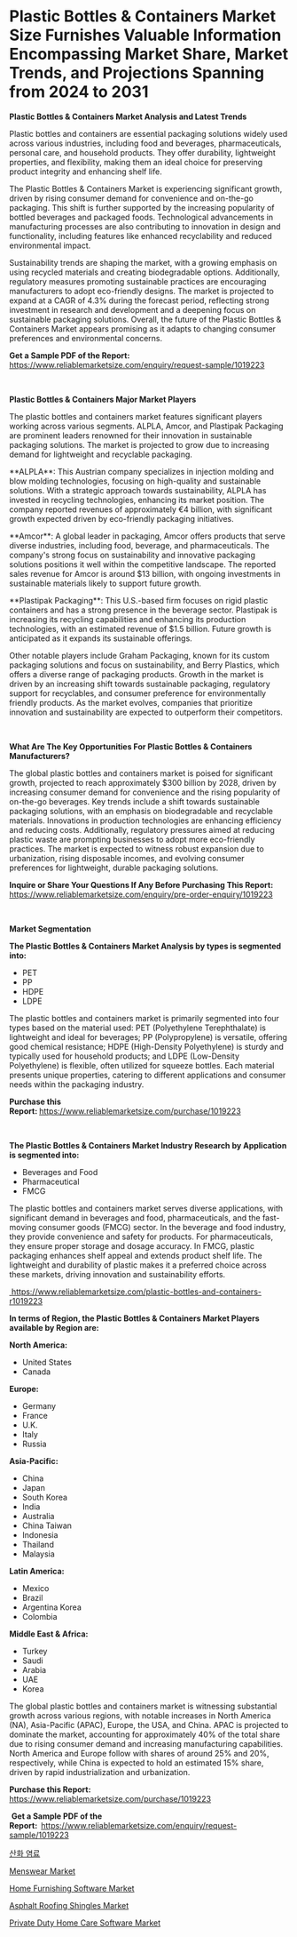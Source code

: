 <p><h1>Plastic Bottles & Containers Market Size Furnishes Valuable Information Encompassing Market Share, Market Trends, and Projections Spanning from 2024 to 2031</h1></p><p><strong>Plastic Bottles & Containers Market Analysis and Latest Trends</strong></p>
<p><p>Plastic bottles and containers are essential packaging solutions widely used across various industries, including food and beverages, pharmaceuticals, personal care, and household products. They offer durability, lightweight properties, and flexibility, making them an ideal choice for preserving product integrity and enhancing shelf life.</p><p>The Plastic Bottles & Containers Market is experiencing significant growth, driven by rising consumer demand for convenience and on-the-go packaging. This shift is further supported by the increasing popularity of bottled beverages and packaged foods. Technological advancements in manufacturing processes are also contributing to innovation in design and functionality, including features like enhanced recyclability and reduced environmental impact.</p><p>Sustainability trends are shaping the market, with a growing emphasis on using recycled materials and creating biodegradable options. Additionally, regulatory measures promoting sustainable practices are encouraging manufacturers to adopt eco-friendly designs. The market is projected to expand at a CAGR of 4.3% during the forecast period, reflecting strong investment in research and development and a deepening focus on sustainable packaging solutions. Overall, the future of the Plastic Bottles & Containers Market appears promising as it adapts to changing consumer preferences and environmental concerns.</p></p>
<p><strong>Get a Sample PDF of the Report:&nbsp;</strong> <a href="https://www.reliablemarketsize.com/enquiry/request-sample/1019223">https://www.reliablemarketsize.com/enquiry/request-sample/1019223</a></p>
<p>&nbsp;</p>
<p><strong>Plastic Bottles & Containers Major Market Players</strong></p>
<p><p>The plastic bottles and containers market features significant players working across various segments. ALPLA, Amcor, and Plastipak Packaging are prominent leaders renowned for their innovation in sustainable packaging solutions. The market is projected to grow due to increasing demand for lightweight and recyclable packaging.</p><p>**ALPLA**: This Austrian company specializes in injection molding and blow molding technologies, focusing on high-quality and sustainable solutions. With a strategic approach towards sustainability, ALPLA has invested in recycling technologies, enhancing its market position. The company reported revenues of approximately €4 billion, with significant growth expected driven by eco-friendly packaging initiatives.</p><p>**Amcor**: A global leader in packaging, Amcor offers products that serve diverse industries, including food, beverage, and pharmaceuticals. The company's strong focus on sustainability and innovative packaging solutions positions it well within the competitive landscape. The reported sales revenue for Amcor is around $13 billion, with ongoing investments in sustainable materials likely to support future growth.</p><p>**Plastipak Packaging**: This U.S.-based firm focuses on rigid plastic containers and has a strong presence in the beverage sector. Plastipak is increasing its recycling capabilities and enhancing its production technologies, with an estimated revenue of $1.5 billion. Future growth is anticipated as it expands its sustainable offerings.</p><p>Other notable players include Graham Packaging, known for its custom packaging solutions and focus on sustainability, and Berry Plastics, which offers a diverse range of packaging products. Growth in the market is driven by an increasing shift towards sustainable packaging, regulatory support for recyclables, and consumer preference for environmentally friendly products. As the market evolves, companies that prioritize innovation and sustainability are expected to outperform their competitors.</p></p>
<p>&nbsp;</p>
<p><strong>What Are The Key Opportunities For Plastic Bottles & Containers Manufacturers?</strong></p>
<p><p>The global plastic bottles and containers market is poised for significant growth, projected to reach approximately $300 billion by 2028, driven by increasing consumer demand for convenience and the rising popularity of on-the-go beverages. Key trends include a shift towards sustainable packaging solutions, with an emphasis on biodegradable and recyclable materials. Innovations in production technologies are enhancing efficiency and reducing costs. Additionally, regulatory pressures aimed at reducing plastic waste are prompting businesses to adopt more eco-friendly practices. The market is expected to witness robust expansion due to urbanization, rising disposable incomes, and evolving consumer preferences for lightweight, durable packaging solutions.</p></p>
<p><strong>Inquire or Share Your Questions If Any Before Purchasing This Report:</strong> <a href="https://www.reliablemarketsize.com/enquiry/pre-order-enquiry/1019223">https://www.reliablemarketsize.com/enquiry/pre-order-enquiry/1019223</a></p>
<p>&nbsp;</p>
<p><strong>Market Segmentation</strong></p>
<p><strong>The Plastic Bottles & Containers Market Analysis by types is segmented into:</strong></p>
<p><ul><li>PET</li><li>PP</li><li>HDPE</li><li>LDPE</li></ul></p>
<p><p>The plastic bottles and containers market is primarily segmented into four types based on the material used: PET (Polyethylene Terephthalate) is lightweight and ideal for beverages; PP (Polypropylene) is versatile, offering good chemical resistance; HDPE (High-Density Polyethylene) is sturdy and typically used for household products; and LDPE (Low-Density Polyethylene) is flexible, often utilized for squeeze bottles. Each material presents unique properties, catering to different applications and consumer needs within the packaging industry.</p></p>
<p><strong>Purchase this Report:&nbsp;</strong><a href="https://www.reliablemarketsize.com/purchase/1019223">https://www.reliablemarketsize.com/purchase/1019223</a></p>
<p>&nbsp;</p>
<p><strong>The Plastic Bottles & Containers Market Industry Research by Application is segmented into:</strong></p>
<p><ul><li>Beverages and Food</li><li>Pharmaceutical</li><li>FMCG</li></ul></p>
<p><p>The plastic bottles and containers market serves diverse applications, with significant demand in beverages and food, pharmaceuticals, and the fast-moving consumer goods (FMCG) sector. In the beverage and food industry, they provide convenience and safety for products. For pharmaceuticals, they ensure proper storage and dosage accuracy. In FMCG, plastic packaging enhances shelf appeal and extends product shelf life. The lightweight and durability of plastic makes it a preferred choice across these markets, driving innovation and sustainability efforts.</p></p>
<p><a href="https://www.reliablemarketsize.com/plastic-bottles-and-containers-r1019223">&nbsp;https://www.reliablemarketsize.com/plastic-bottles-and-containers-r1019223</a></p>
<p><strong>In terms of Region, the Plastic Bottles & Containers Market Players available by Region are:</strong></p>
<p>
    <p> <strong> North America: </strong>
        <ul>
            <li>United States</li>
            <li>Canada</li>
        </ul>
        </p> 
    <p> <strong> Europe: </strong>
        <ul>
            <li>Germany</li>
            <li>France</li>
            <li>U.K.</li>
            <li>Italy</li>
            <li>Russia</li>
        </ul>
        </p> 
    <p> <strong> Asia-Pacific: </strong>
        <ul>
            <li>China</li>
            <li>Japan</li>
            <li>South Korea</li>
            <li>India</li>
            <li>Australia</li>
            <li>China Taiwan</li>
            <li>Indonesia</li>
            <li>Thailand</li>
            <li>Malaysia</li>
        </ul>
        </p> 
    <p> <strong> Latin America: </strong>
        <ul>
            <li>Mexico</li>
            <li>Brazil</li>
            <li>Argentina Korea</li>
            <li>Colombia</li>
        </ul>
        </p> 
    <p> <strong> Middle East & Africa: </strong>
        <ul>
            <li>Turkey</li>
            <li>Saudi</li>
            <li>Arabia</li>
            <li>UAE</li>
            <li>Korea</li>
        </ul>
    </p>
    </p>
<p><p>The global plastic bottles and containers market is witnessing substantial growth across various regions, with notable increases in North America (NA), Asia-Pacific (APAC), Europe, the USA, and China. APAC is projected to dominate the market, accounting for approximately 40% of the total share due to rising consumer demand and increasing manufacturing capabilities. North America and Europe follow with shares of around 25% and 20%, respectively, while China is expected to hold an estimated 15% share, driven by rapid industrialization and urbanization.</p></p>
<p><strong>Purchase this Report: </strong><a href="https://www.reliablemarketsize.com/purchase/1019223">https://www.reliablemarketsize.com/purchase/1019223</a></p>
<p>&nbsp;<strong>Get a Sample PDF of the Report:&nbsp;&nbsp;</strong><a href="https://www.reliablemarketsize.com/enquiry/request-sample/1019223">https://www.reliablemarketsize.com/enquiry/request-sample/1019223</a></p>
<p><strong></strong></p>
<p><p><a href="https://medium.com/@chungcameron76/oxidation-dyes-market-%EC%9D%98-%EA%B8%80%EB%A1%9C%EB%B2%8C-%EC%8B%9C%EC%9E%A5-%EA%B0%9C%EC%9A%94%EB%8A%94-%EC%A0%84-%EC%84%B8%EA%B3%84-%EB%B0%8F-%EC%A3%BC%EC%9A%94-%EC%8B%9C%EC%9E%A5%EC%9D%98-%EC%82%B0%EC%97%85%EC%97%90-%EC%98%81%ED%96%A5%EC%9D%84-%EB%AF%B8%EC%B9%98%EB%8A%94-%EC%A3%BC%EC%9A%94-%ED%8A%B8%EB%A0%8C%EB%93%9C%EC%97%90-%EB%8C%80%ED%95%9C-%EB%8F%85%ED%8A%B9%ED%95%9C-%EA%B4%80%EC%A0%90%EC%9D%84-%EC%A0%9C%EA%B3%B5%ED%95%A9%EB%8B%88%EB%8B%A4-cf66f511fa9a">산화 염료</a></p><p><a href="https://medium.com/@carint3krolak/the-menswear-market-has-grown-significantly-as-a-result-of-several-important-causes-1ef9f3fccc31">Menswear Market</a></p><p><a href="https://www.linkedin.com/pulse/global-home-furnishing-software-market-size-expected-reach-cagr-ux2pe?trackingId=J9Q8VdstRsWJ0P7%2BF5BP4w%3D%3D">Home Furnishing Software Market</a></p><p><a href="https://medium.com/@jakobeblake56/the-asphalt-roofing-shingles-market-insights-report-offers-an-in-depth-and-thorough-analysis-of-b42889227ce7">Asphalt Roofing Shingles Market</a></p><p><a href="https://www.linkedin.com/pulse/private-duty-home-care-software-market-insights-products-regional-4hcke?trackingId=u5F6JwZwQTWmYJHxR9Bqcw%3D%3D">Private Duty Home Care Software Market</a></p></p>